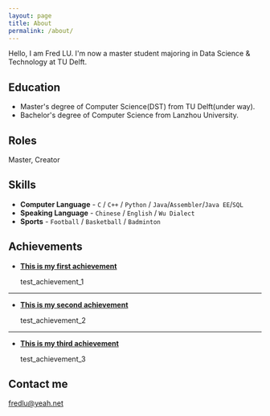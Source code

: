 ```yaml
---
layout: page
title: About
permalink: /about/
---
```


Hello, I am Fred LU. I'm now a master student majoring in Data Science & Technology at TU Delft.

## Education

* Master's degree of Computer Science(DST) from TU Delft(under way).
* Bachelor's degree of Computer Science from Lanzhou University.

## Roles

Master, Creator

## Skills

* **Computer Language** - `C` / `C++` / `Python` / `Java`/`Assembler`/`Java EE`/`SQL`
* **Speaking Language** - `Chinese` / `English` / `Wu Dialect` 
* **Sports** - `Football` / `Basketball` / `Badminton`

## Achievements


* [**This is my first achievement**](#) 

   test_achievement_1

***

* [**This is my second achievement**](#) 

    test_achievement_2

***

* [**This is my third achievement**](#) 

   test_achievement_3


## Contact me

[fredlu@yeah.net](mailto:fredlu@yeah.net)